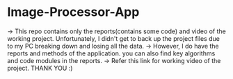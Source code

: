 # Image-Processor-App
-> This repo contains only the reports(contains some code) and video of the working project. Unfortunately, I didn't get to back up the project files due to my PC breaking down and losing all the data.
-> However, I do have the reports and methods of the application. you can also find key algorithms and code modules in the reports.
-> Refer this link for working video of the project.
THANK YOU :)
